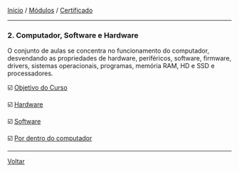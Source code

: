 [Início](https://github.com/Thalyalm/rocketseat-trilha-conectar) /
[Módulos](https://github.com/Thalyalm/rocketseat-trilha-conectar/tree/main/modulos) /
[Certificado](https://github.com/Thalyalm/rocketseat-trilha-conectar/tree/main/certificado/certificado-trilha-conectar.pdf)

---

### 2. Computador, Software e Hardware

O conjunto de aulas se concentra no funcionamento do computador, desvendando as propriedades de hardware, periféricos, software, firmware, drivers, sistemas operacionais, programas, memória RAM, HD e SSD e processadores.

:ballot_box_with_check: [Objetivo do Curso](/modulos/computador-software-e-hardware/objetivo-do-curso) 

:ballot_box_with_check: [Hardware](/modulos/computador-software-e-hardware/hardware) 

:ballot_box_with_check: [Software](/modulos/computador-software-e-hardware/software) 

:ballot_box_with_check: [Por dentro do computador](/modulos/computador-software-e-hardware/por-dentro-do-computador) 

---

[Voltar](https://github.com/Thalyalm/rocketseat-trilha-conectar/tree/main/modulos)